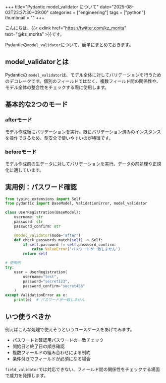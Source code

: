 +++
title="Pydantic model_validator について"
date="2025-08-03T23:27:30+09:00"
categories = ["engineering"]
tags = ["python"]
thumbnail = ""
+++

こんにちは、{{< exlink href="https://twitter.com/kz_morita" text="@kz_morita" >}}です。

Pydanticの`model_validator`について、簡単にまとめておきます。

## model_validatorとは

Pydanticの `model_validator`は、モデル全体に対してバリデーションを行うためのデコレータです。個別のフィールドではなく、複数フィールド間の関係性や、モデル全体の整合性をチェックする際に使用します。

## 基本的な2つのモード

### afterモード

モデル作成後にバリデーションを実行。既にバリデーション済みのインスタンスを操作できるため、型安全で使いやすいのが特徴です。

### beforeモード

モデル作成前の生データに対してバリデーションを実行。データの前処理や正規化に適しています。

## 実用例：パスワード確認

```python
from typing_extensions import Self
from pydantic import BaseModel, ValidationError, model_validator

class UserRegistration(BaseModel):
    username: str
    password: str
    password_confirm: str

    @model_validator(mode='after')
    def check_passwords_match(self) -> Self:
        if self.password != self.password_confirm:
            raise ValueError('パスワードが一致しません')
        return self

# 使用例
try:
    user = UserRegistration(
        username="test",
        password="secret123", 
        password_confirm="secret456"
    )
except ValidationError as e:
    print(e)  # パスワードが一致しません
```

## いつ使うべきか

例えばこんな処理で使えそうというユースケースをあげてみます。

- パスワードと確認用パスワードの一致チェック
- 開始日と終了日の順序確認
- 複数フィールドの組み合わせによる制約
- 条件付きでフィールドが必須になる場合

`field_validator`では対応できない、フィールド間の関係性をチェックする場面で威力を発揮します。
